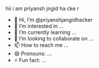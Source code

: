 hii i am priyansh jngid ha cke r
- 👋 Hi, I’m @priyanshjangidhacker
- 👀 I’m interested in ...
- 🌱 I’m currently learning ...
- 💞️ I’m looking to collaborate on ...
- 📫 How to reach me ...
- 😄 Pronouns: ...
- ⚡ Fun fact: ...

<!---
priyanshjangidhacker/priyanshjangidhacker is a ✨ special ✨ repository because its `README.md` (this file) appears on your GitHub profile.
You can click the Preview link to take a look at your changes.
--->
